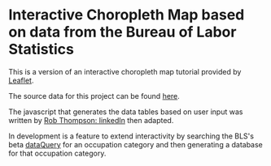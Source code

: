 # Interactive Choropleth Map based on data from the Bureau of Labor Statistics
This is a version of an interactive choropleth map tutorial provided by [Leaflet](https://leafletjs.com/examples/choropleth/).

The source data for this project can be found [here](https://www.bls.gov/oes/special.requests/oesm20nat.zip).

The javascript that generates the data tables based on user input was written by [Rob Thompson: linkedIn](https://www.linkedin.com/in/robthompsoncolorado/) then adapted.

In development is a feature to extend interactivity by searching the BLS's beta [dataQuery](https://beta.bls.gov/dataQuery/) for an occupation category and then generating a database for that occupation category.

